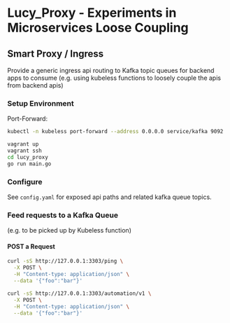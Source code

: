 # Lucy_Proxy - Experiments in Microservices Loose Coupling

## Smart Proxy / Ingress

Provide a generic ingress api routing to Kafka topic queues for backend apps
to consume (e.g. using kubeless functions to loosely couple the apis from
backend apis)

### Setup Environment
Port-Forward:
```bash
kubectl -n kubeless port-forward --address 0.0.0.0 service/kafka 9092
```

```bash
vagrant up
vagrant ssh
cd lucy_proxy
go run main.go
```

### Configure
See `config.yaml` for exposed api paths and related kafka queue topics.

### Feed requests to a Kafka Queue
(e.g. to be picked up by Kubeless function)

#### POST a Request
```bash
curl -sS http://127.0.0.1:3303/ping \
  -X POST \
  -H "Content-type: application/json" \
  --data '{"foo":"bar"}'
```
```bash
curl -sS http://127.0.0.1:3303/automation/v1 \
  -X POST \
  -H "Content-type: application/json" \
  --data '{"foo":"bar"}'
```
